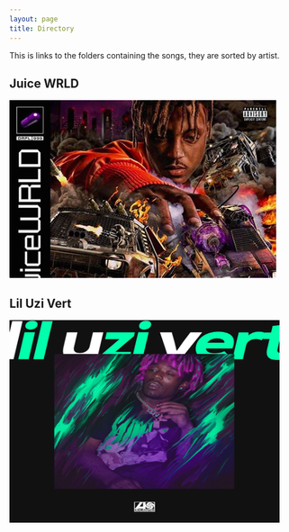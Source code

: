 ```yaml
---
layout: page
title: Directory
---
```

This is links to the folders containing the songs, they are sorted by artist.

## Juice WRLD
![Juice WRLD album cover](/assets/images/juicewrld.jpg "Juice WRLD, 255 songs")

## Lil Uzi Vert
<img alt="Lil Uzi Vert album cover" src="/assets/images/liluzivert.jpg" style="width:480px; height:360px;" title="Lil Uzi Vert, 187 songs"/>
